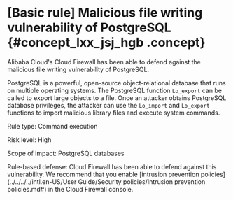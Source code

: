 # \[Basic rule\] Malicious file writing vulnerability of PostgreSQL {#concept_lxx_jsj_hgb .concept}

Alibaba Cloud's Cloud Firewall has been able to defend against the malicious file writing vulnerability of PostgreSQL.

PostgreSQL is a powerful, open-source object-relational database that runs on multiple operating systems. The PostgreSQL function `Lo_export` can be called to export large objects to a file. Once an attacker obtains PostgreSQL database privileges, the attacker can use the `Lo_import` and `Lo_export` functions to import malicious library files and execute system commands.

Rule type: Command execution

Risk level: High

Scope of impact: PostgreSQL databases

Rule-based defense: Cloud Firewall has been able to defend against this vulnerability. We recommend that you enable [intrusion prevention policies](../../../../intl.en-US/User Guide/Security policies/Intrusion prevention policies.md#) in the Cloud Firewall console.

